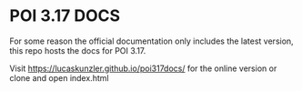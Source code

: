 # POI 3.17 DOCS

For some reason the official documentation only includes the latest version, this repo hosts the docs for POI 3.17.

Visit https://lucaskunzler.github.io/poi317docs/ for the online version or clone and open index.html
